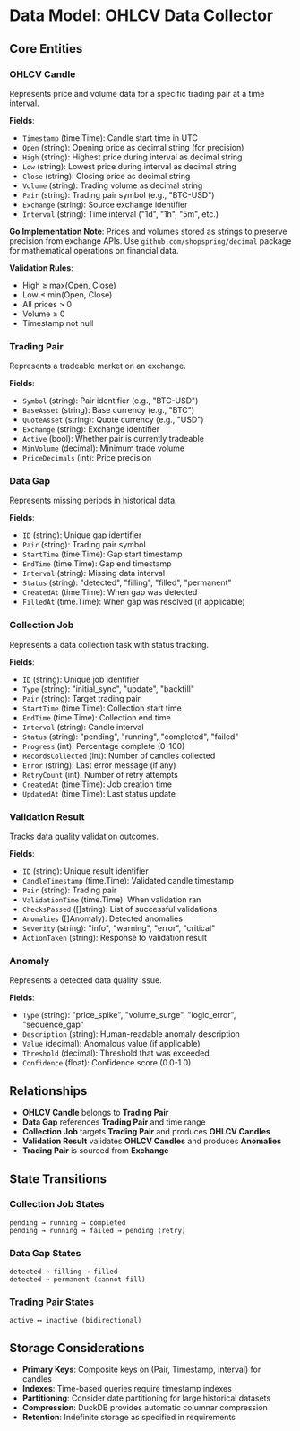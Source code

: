 # Data Model: OHLCV Data Collector

## Core Entities

### OHLCV Candle
Represents price and volume data for a specific trading pair at a time interval.

**Fields**:
- `Timestamp` (time.Time): Candle start time in UTC
- `Open` (string): Opening price as decimal string (for precision)
- `High` (string): Highest price during interval as decimal string
- `Low` (string): Lowest price during interval as decimal string
- `Close` (string): Closing price as decimal string
- `Volume` (string): Trading volume as decimal string
- `Pair` (string): Trading pair symbol (e.g., "BTC-USD")
- `Exchange` (string): Source exchange identifier
- `Interval` (string): Time interval ("1d", "1h", "5m", etc.)

**Go Implementation Note**: 
Prices and volumes stored as strings to preserve precision from exchange APIs. Use `github.com/shopspring/decimal` package for mathematical operations on financial data.

**Validation Rules**:
- High ≥ max(Open, Close)
- Low ≤ min(Open, Close)
- All prices > 0
- Volume ≥ 0
- Timestamp not null

### Trading Pair
Represents a tradeable market on an exchange.

**Fields**:
- `Symbol` (string): Pair identifier (e.g., "BTC-USD")
- `BaseAsset` (string): Base currency (e.g., "BTC")
- `QuoteAsset` (string): Quote currency (e.g., "USD")
- `Exchange` (string): Exchange identifier
- `Active` (bool): Whether pair is currently tradeable
- `MinVolume` (decimal): Minimum trade volume
- `PriceDecimals` (int): Price precision

### Data Gap
Represents missing periods in historical data.

**Fields**:
- `ID` (string): Unique gap identifier
- `Pair` (string): Trading pair symbol
- `StartTime` (time.Time): Gap start timestamp
- `EndTime` (time.Time): Gap end timestamp
- `Interval` (string): Missing data interval
- `Status` (string): "detected", "filling", "filled", "permanent"
- `CreatedAt` (time.Time): When gap was detected
- `FilledAt` (time.Time): When gap was resolved (if applicable)

### Collection Job
Represents a data collection task with status tracking.

**Fields**:
- `ID` (string): Unique job identifier
- `Type` (string): "initial_sync", "update", "backfill"
- `Pair` (string): Target trading pair
- `StartTime` (time.Time): Collection start time
- `EndTime` (time.Time): Collection end time
- `Interval` (string): Candle interval
- `Status` (string): "pending", "running", "completed", "failed"
- `Progress` (int): Percentage complete (0-100)
- `RecordsCollected` (int): Number of candles collected
- `Error` (string): Last error message (if any)
- `RetryCount` (int): Number of retry attempts
- `CreatedAt` (time.Time): Job creation time
- `UpdatedAt` (time.Time): Last status update

### Validation Result
Tracks data quality validation outcomes.

**Fields**:
- `ID` (string): Unique result identifier
- `CandleTimestamp` (time.Time): Validated candle timestamp
- `Pair` (string): Trading pair
- `ValidationTime` (time.Time): When validation ran
- `ChecksPassed` ([]string): List of successful validations
- `Anomalies` ([]Anomaly): Detected anomalies
- `Severity` (string): "info", "warning", "error", "critical"
- `ActionTaken` (string): Response to validation result

### Anomaly
Represents a detected data quality issue.

**Fields**:
- `Type` (string): "price_spike", "volume_surge", "logic_error", "sequence_gap"
- `Description` (string): Human-readable anomaly description
- `Value` (decimal): Anomalous value (if applicable)
- `Threshold` (decimal): Threshold that was exceeded
- `Confidence` (float): Confidence score (0.0-1.0)

## Relationships

- **OHLCV Candle** belongs to **Trading Pair**
- **Data Gap** references **Trading Pair** and time range
- **Collection Job** targets **Trading Pair** and produces **OHLCV Candles**
- **Validation Result** validates **OHLCV Candles** and produces **Anomalies**
- **Trading Pair** is sourced from **Exchange**

## State Transitions

### Collection Job States
```
pending → running → completed
pending → running → failed → pending (retry)
```

### Data Gap States
```
detected → filling → filled
detected → permanent (cannot fill)
```

### Trading Pair States
```
active ⟷ inactive (bidirectional)
```

## Storage Considerations

- **Primary Keys**: Composite keys on (Pair, Timestamp, Interval) for candles
- **Indexes**: Time-based queries require timestamp indexes
- **Partitioning**: Consider date partitioning for large historical datasets
- **Compression**: DuckDB provides automatic columnar compression
- **Retention**: Indefinite storage as specified in requirements